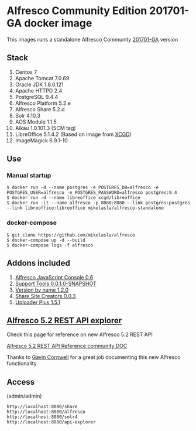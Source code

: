 # Alfresco Community Edition 201701-GA docker image

This images runs a standalone Alfresco Community [201701-GA](https://community.alfresco.com/docs/DOC-6587-alfresco-community-edition-201701-ga-release-notes) version

## Stack

1. Centos 7
2. Apache Tomcat 7.0.69
3. Oracle JDK 1.8.0.121
4. Apache HTTPD 2.4
5. PostgreSQL 9.4.4
6. Alfresco Platform 5.2.e
7. Alfresco Share 5.2.d
8. Solr 4.10.3
9. AOS Module 1.1.5
10. Aikau 1.0.101.3 (SCM tag)
11. LibreOffice 5.1.4.2 (Based on image from [XCGD](https://hub.docker.com/r/xcgd/libreoffice/))
12. ImageMagick 6.9.1-10


## Use

### Manual startup

~~~~~
$ docker run -d --name postgres -e POSTGRES_DB=alfresco -e POSTGRES_USER=alfresco -e POSTGRES_PASSWORD=alfresco postgres:9.4
$ docker run -d --name libreoffice xcgd/libreoffice
$ docker run -it --name alfresco -p 8080:8080 --link postgres:postgres --link libreoffice:libreoffice mikelasla/alfresco-standalone
~~~~~

### docker-compose

~~~~~
$ git clone https://github.com/mikelasla/alfresco
$ docker-compose up -d --build
$ docker-compose logs -f alfresco
~~~~~


## Addons included

1. [Alfresco JavaScript Console 0.6](https://github.com/share-extras/js-console)
2. [Support Tools 0.0.1.0-SNAPSHOT](https://github.com/OrderOfTheBee/ootbee-support-tools)
3. [Version by name 1.2.0](https://github.com/keensoft/alfresco-version-by-name)
4. [Share Site Creators 0.0.3](https://github.com/jpotts/share-site-creators)
5. [Uploader Plus 1.5.1](https://github.com/softwareloop/uploader-plus)

## [Alfresco 5.2 REST API explorer](https://github.com/Alfresco/rest-api-explorer)

Check this page for reference on new Alfresco 5.2 REST API

[Alfresco 5.2 REST API Reference community DOC](https://community.alfresco.com/docs/DOC-6532-alfresco-52-rest-apis)

Thanks to [Gavin Cornwell](https://github.com/gavincornwell) for a great job documenting this new Alfresco functionality


## Access

(admin/admin)

~~~~~
http://localhost:8080/share
http://localhost:8080/alfresco
http://localhost:8080/solr4
http://localhost:8080/api-explorer
~~~~~